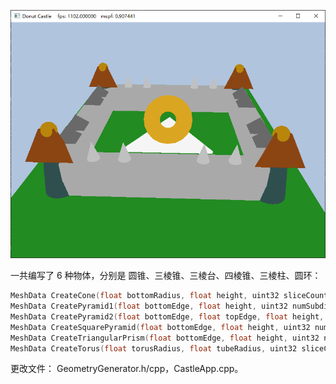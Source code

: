 ![image-20220211211828164](readme.assets/image-20220211211828164.png)



一共编写了 6 种物体，分别是 圆锥、三棱锥、三棱台、四棱锥、三棱柱、圆环：

```C++
MeshData CreateCone(float bottomRadius, float height, uint32 sliceCount, uint32 stackCount);
MeshData CreatePyramid1(float bottomEdge, float height, uint32 numSubdivisions);
MeshData CreatePyramid2(float bottomEdge, float topEdge, float height, uint32 numSubdivisions);
MeshData CreateSquarePyramid(float bottomEdge, float height, uint32 numSubdivisions);
MeshData CreateTriangularPrism(float bottomEdge, float height, uint32 numSubdivisions);
MeshData CreateTorus(float torusRadius, float tubeRadius, uint32 sliceCount, uint32 stackCount);
```

更改文件： GeometryGenerator.h/cpp，CastleApp.cpp。
